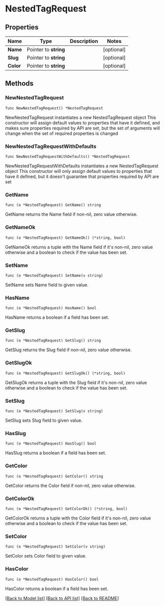 # NestedTagRequest

## Properties

Name | Type | Description | Notes
------------ | ------------- | ------------- | -------------
**Name** | Pointer to **string** |  | [optional] 
**Slug** | Pointer to **string** |  | [optional] 
**Color** | Pointer to **string** |  | [optional] 

## Methods

### NewNestedTagRequest

`func NewNestedTagRequest() *NestedTagRequest`

NewNestedTagRequest instantiates a new NestedTagRequest object
This constructor will assign default values to properties that have it defined,
and makes sure properties required by API are set, but the set of arguments
will change when the set of required properties is changed

### NewNestedTagRequestWithDefaults

`func NewNestedTagRequestWithDefaults() *NestedTagRequest`

NewNestedTagRequestWithDefaults instantiates a new NestedTagRequest object
This constructor will only assign default values to properties that have it defined,
but it doesn't guarantee that properties required by API are set

### GetName

`func (o *NestedTagRequest) GetName() string`

GetName returns the Name field if non-nil, zero value otherwise.

### GetNameOk

`func (o *NestedTagRequest) GetNameOk() (*string, bool)`

GetNameOk returns a tuple with the Name field if it's non-nil, zero value otherwise
and a boolean to check if the value has been set.

### SetName

`func (o *NestedTagRequest) SetName(v string)`

SetName sets Name field to given value.

### HasName

`func (o *NestedTagRequest) HasName() bool`

HasName returns a boolean if a field has been set.

### GetSlug

`func (o *NestedTagRequest) GetSlug() string`

GetSlug returns the Slug field if non-nil, zero value otherwise.

### GetSlugOk

`func (o *NestedTagRequest) GetSlugOk() (*string, bool)`

GetSlugOk returns a tuple with the Slug field if it's non-nil, zero value otherwise
and a boolean to check if the value has been set.

### SetSlug

`func (o *NestedTagRequest) SetSlug(v string)`

SetSlug sets Slug field to given value.

### HasSlug

`func (o *NestedTagRequest) HasSlug() bool`

HasSlug returns a boolean if a field has been set.

### GetColor

`func (o *NestedTagRequest) GetColor() string`

GetColor returns the Color field if non-nil, zero value otherwise.

### GetColorOk

`func (o *NestedTagRequest) GetColorOk() (*string, bool)`

GetColorOk returns a tuple with the Color field if it's non-nil, zero value otherwise
and a boolean to check if the value has been set.

### SetColor

`func (o *NestedTagRequest) SetColor(v string)`

SetColor sets Color field to given value.

### HasColor

`func (o *NestedTagRequest) HasColor() bool`

HasColor returns a boolean if a field has been set.


[[Back to Model list]](../README.md#documentation-for-models) [[Back to API list]](../README.md#documentation-for-api-endpoints) [[Back to README]](../README.md)



